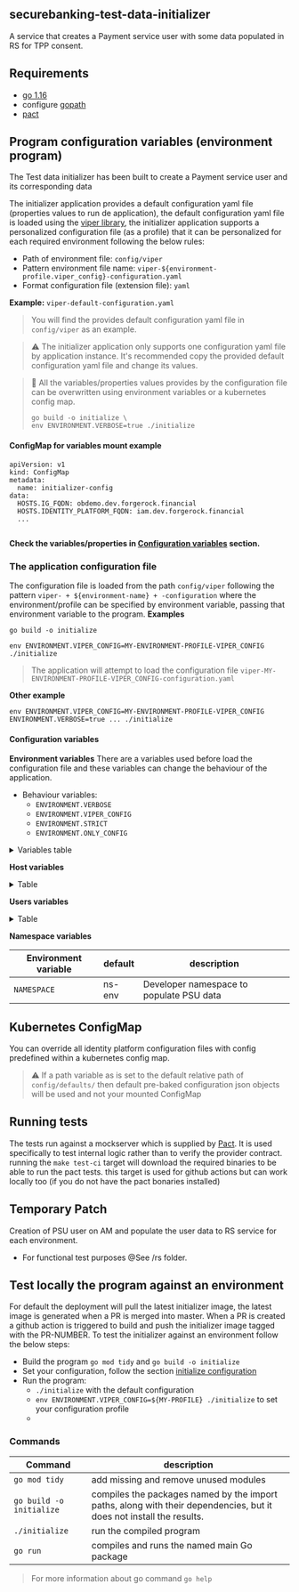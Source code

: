 ## securebanking-test-data-initializer
A service that creates a Payment service user with some data populated in RS for TPP consent.

## Requirements

- [go 1.16](https://golang.org/doc/install)
- configure [gopath](https://golang.org/doc/gopath_code.html#GOPATH)
- [pact](https://github.com/pact-foundation/pact-go#installation-on-nix)

## Program configuration variables (environment program)
The Test data initializer has been built to create a Payment service user and its corresponding data 

The initializer application provides a default configuration yaml file (properties values to run de application), the default configuration yaml file is loaded using the [viper library](https://github.com/spf13/viper),
the initializer application supports a personalized configuration file (as a profile) that it can be personalized for each required environment following the below rules:
- Path of environment file: `config/viper`
- Pattern environment file name: `viper-${environment-profile.viper_config}-configuration.yaml`
- Format configuration file (extension file): `yaml`

**Example:** `viper-default-configuration.yaml`
> You will find the provides default configuration yaml file in `config/viper` as an example.

> :warning: The initializer application only supports one configuration yaml file by application instance. It's recommended copy the provided default configuration yaml file and change its values.

> :memo: All the variables/properties values provides by the configuration file can be overwritten using environment variables or a kubernetes config map.
> ```shell
> go build -o initialize \
> env ENVIRONMENT.VERBOSE=true ./initialize
> ```

#### ConfigMap for variables mount example

```
apiVersion: v1
kind: ConfigMap
metadata:
  name: initializer-config
data:
  HOSTS.IG_FQDN: obdemo.dev.forgerock.financial
  HOSTS.IDENTITY_PLATFORM_FQDN: iam.dev.forgerock.financial
  ...
          
```

**Check the variables/properties in [Configuration variables](#configuration-variables) section.**

### The application configuration file
The configuration file is loaded from the path `config/viper` following the pattern `viper- + ${environment-name} + -configuration`
where the environment/profile can be specified by environment variable, passing that environment variable to the program.
**Examples**
```shell
go build -o initialize
```
```shell
env ENVIRONMENT.VIPER_CONFIG=MY-ENVIRONMENT-PROFILE-VIPER_CONFIG ./initialize
```
> The application will attempt to load the configuration file `viper-MY-ENVIRONMENT-PROFILE-VIPER_CONFIG-configuration.yaml`

**Other example**
```shell
env ENVIRONMENT.VIPER_CONFIG=MY-ENVIRONMENT-PROFILE-VIPER_CONFIG ENVIRONMENT.VERBOSE=true ... ./initialize
```

#### Configuration variables
**Environment variables**
There are a variables used before load the configuration file and these variables can change the behaviour of the application.
- Behaviour variables:
  - `ENVIRONMENT.VERBOSE`
  - `ENVIRONMENT.VIPER_CONFIG`
  - `ENVIRONMENT.STRICT`
  - `ENVIRONMENT.ONLY_CONFIG`

<details>
<summary>Variables table</summary>
<!-- always an empty line before table -->

| variable                                     | Default value                        | Description                                                                                                                                                                                                       |
|----------------------------------------------|--------------------------------------|-------------------------------------------------------------------------------------------------------------------------------------------------------------------------------------------------------------------|
| `ENVIRONMENT.VERBOSE`                        | false                                | Log level (verbose=true means debug mode)                                                                                                                                                                         |
| `ENVIRONMENT.VIPER_CONFIG`                   | default                              | The profile that contains the configuration to be overwritten from system env                                                                                                                                     |
| `ENVIRONMENT.ONLY_CONFIG`                    | false                                | Prints the configuration and exiting the program, to review the properties                                                                                                                                        |
| `ENVIRONMENT.STRICT`                         | false                                | true = strict mode on, otherwise off, will exit if go resty returns an error in STRICT mode enabled, be it client error, server error or other. Turning off STRICT mode will simply warn of client/server errors. |
| `ENVIRONMENT.CLOUDTYPE`                           | CDK                                  | values: CDK, CDM or FIDC,  to identify the kind of identity platform                                                                                                                                              |
</details>

**Host variables**
<details>
<summary>Table</summary>
<!-- always an empty line before table -->

| Environment variable           | default                        | description                                  |
|--------------------------------|--------------------------------|----------------------------------------------|
| `HOSTS.IDENTITY_PLATFORM_FQDN` | iam.dev.forgerock.financial    | Identity platform Full Qualified Domain Name |
| `HOSTS.RS_FQDN`                | rs.dev.forgerock.financial     | RS Full Qualified Domain Name                |           |
| `HOSTS.SCHEME`                 | https                          | URI scheme, Syntax part of a generic URI     |
</details>


**Users variables**
<details>
<summary>Table</summary>
<!-- always an empty line before table -->

| Environment variable               | default    | description                                                               |
|------------------------------------|------------|---------------------------------------------------------------------------|
| `USERS.FR_PLATFORM_ADMIN_USERNAME` | amadmin    | Identity platform Username with admin grants (must exist previously)      |
| `USERS.FR_PLATFORM_ADMIN_PASSWORD` | replace-me | Identity platform User password with admin grants (must exist previously) |
| `USERS.PSU_USERNAME`               | replace-me | Psu Username to (It will be created)                                      |
| `USERS.PSU_PASSWORD`               | replace-me | Psu user password (It will be created)                                    |
</details>


**Namespace variables**

| Environment variable | default | description                              |
|----------------------|---------|------------------------------------------|
| `NAMESPACE`          | ns-env  | Developer namespace to populate PSU data |


## Kubernetes ConfigMap
You can override all identity platform configuration files with config predefined within a kubernetes config map.

> :warning: If a path variable as is set to the default relative path of `config/defaults/` then default pre-baked configuration json objects will be used and not your mounted ConfigMap

## Running tests
The tests run against a mockserver which is supplied by [Pact](https://docs.pact.io/). It is used specifically to test internal logic rather than to verify the provider contract.
running the `make test-ci` target will download the required binaries to be able to run the pact tests. this target is used for github actions but can work locally too (if you do not have the pact bonaries installed)

## Temporary Patch
Creation of PSU user on AM and populate the user data to RS service for each environment.
- For functional test purposes @See /rs folder.

## Test locally the program against an environment
For default the deployment will pull the latest initializer image, the latest image is generated when a PR is merged into master.
When a PR is created a github action is triggered to build and push the initializer image tagged with the PR-NUMBER.
To test the initializer against an environment follow the below steps:
- Build the program `go mod tidy` and `go build -o initialize`
- Set your configuration, follow the section [initialize configuration](#program-configuration-variables-environment-program)
- Run the program:
  - `./initialize` with the default configuration
  - `env ENVIRONMENT.VIPER_CONFIG=${MY-PROFILE} ./initialize` to set your configuration profile
  - 
### Commands
| Command                  | description                                                                                                          |
|--------------------------|----------------------------------------------------------------------------------------------------------------------|
| `go mod tidy`            | add missing and remove unused modules                                                                                |
| `go build -o initialize` | compiles the packages named by the import paths, along with their dependencies, but it does not install the results. |
| `./initialize`           | run the compiled program                                                                                             |
| `go run`                 | compiles and runs the named main Go package                                                                          |

> For more information about go command `go help`
